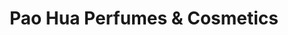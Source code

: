 ---
title: "Pao Hua Perfumes & Cosmetics"
url: /los-angeles/pao-hua-perfumes-and-cosmetics/
shop: beauty
---